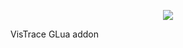 <p align="center">
<img src="https://github.com/Derpius/VisTrace/blob/branding/banner.png?raw=true" />
</p>

VisTrace GLua addon
